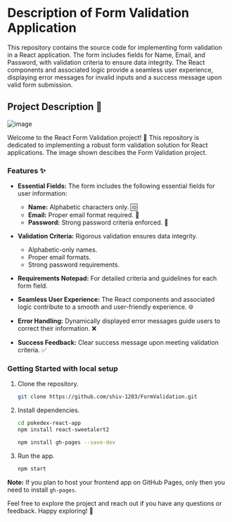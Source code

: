 # Description of Form Validation Application
This repository contains the source code for implementing form validation in a React application. The form includes fields for Name, Email, and Password, with validation criteria to ensure data integrity. The React components and associated logic provide a seamless user experience, displaying error messages for invalid inputs and a success message upon valid form submission.

## Project Description 📝
![image](https://github.com/shiv-1203/FormValidation/assets/105982373/79d508c2-e37b-43c8-8e28-9e0de2847ac5)

Welcome to the React Form Validation project! 🚀 This repository is dedicated to implementing a robust form validation solution for React applications. The image shown descibes the Form Validation project.

### Features ✨

- **Essential Fields:** The form includes the following essential fields for user information:
  - **Name:** Alphabetic characters only. 🆔
  - **Email:** Proper email format required. 📧
  - **Password:** Strong password criteria enforced. 🔐

- **Validation Criteria:** Rigorous validation ensures data integrity.
  - Alphabetic-only names.
  - Proper email formats.
  - Strong password requirements.
    
- **Requirements Notepad:** For detailed criteria and guidelines for each form field.
  
- **Seamless User Experience:** The React components and associated logic contribute to a smooth and user-friendly experience. 🌐

- **Error Handling:** Dynamically displayed error messages guide users to correct their information. ❌

- **Success Feedback:** Clear success message upon meeting validation criteria. ✅

### Getting Started with local setup
1. Clone the repository.
    ```bash
    git clone https://github.com/shiv-1203/FormValidation.git
    ```
2. Install dependencies.

    ```bash
    cd pokedex-react-app
    npm install react-sweetalert2 
    ```
    ```bash
    npm install gh-pages --save-dev
   ```
    
4. Run the app.
    ```bash
    npm start
    ```
**Note:** If you plan to host your frontend app on GitHub Pages, only then you need to install `gh-pages`.
    
Feel free to explore the project and reach out if you have any questions or feedback. Happy exploring! 🎉
